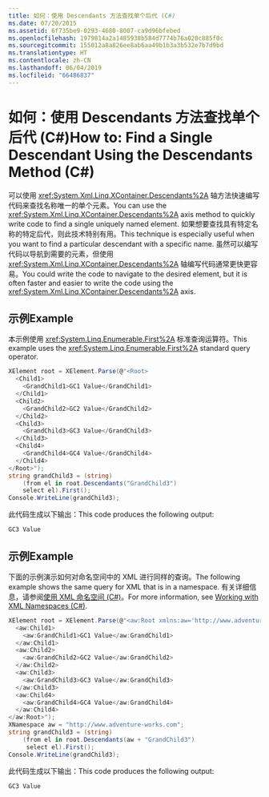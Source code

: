 ```yaml
---
title: 如何：使用 Descendants 方法查找单个后代 (C#)
ms.date: 07/20/2015
ms.assetid: 6f735be9-0293-4680-8007-ca9d96bfebed
ms.openlocfilehash: 1979814a2a1485938b584d7774b76a020c885f0c
ms.sourcegitcommit: 155012a8a826ee8ab6aa49b1b3a3b532e7b7d9bd
ms.translationtype: HT
ms.contentlocale: zh-CN
ms.lasthandoff: 06/04/2019
ms.locfileid: "66486837"
---
```

# <a name="how-to-find-a-single-descendant-using-the-descendants-method-c"></a><span data-ttu-id="8d8be-102">如何：使用 Descendants 方法查找单个后代 (C#)</span><span class="sxs-lookup"><span data-stu-id="8d8be-102">How to: Find a Single Descendant Using the Descendants Method (C#)</span></span>
<span data-ttu-id="8d8be-103">可以使用 <xref:System.Xml.Linq.XContainer.Descendants%2A> 轴方法快速编写代码来查找名称唯一的单个元素。</span><span class="sxs-lookup"><span data-stu-id="8d8be-103">You can use the <xref:System.Xml.Linq.XContainer.Descendants%2A> axis method to quickly write code to find a single uniquely named element.</span></span> <span data-ttu-id="8d8be-104">如果想要查找具有特定名称的特定后代，则此技术特别有用。</span><span class="sxs-lookup"><span data-stu-id="8d8be-104">This technique is especially useful when you want to find a particular descendant with a specific name.</span></span> <span data-ttu-id="8d8be-105">虽然可以编写代码以导航到需要的元素，但使用 <xref:System.Xml.Linq.XContainer.Descendants%2A> 轴编写代码通常更快更容易。</span><span class="sxs-lookup"><span data-stu-id="8d8be-105">You could write the code to navigate to the desired element, but it is often faster and easier to write the code using the <xref:System.Xml.Linq.XContainer.Descendants%2A> axis.</span></span>  
  
## <a name="example"></a><span data-ttu-id="8d8be-106">示例</span><span class="sxs-lookup"><span data-stu-id="8d8be-106">Example</span></span>  
 <span data-ttu-id="8d8be-107">本示例使用 <xref:System.Linq.Enumerable.First%2A> 标准查询运算符。</span><span class="sxs-lookup"><span data-stu-id="8d8be-107">This example uses the <xref:System.Linq.Enumerable.First%2A> standard query operator.</span></span>  
  
```csharp  
XElement root = XElement.Parse(@"<Root>  
  <Child1>  
    <GrandChild1>GC1 Value</GrandChild1>  
  </Child1>  
  <Child2>  
    <GrandChild2>GC2 Value</GrandChild2>  
  </Child2>  
  <Child3>  
    <GrandChild3>GC3 Value</GrandChild3>  
  </Child3>  
  <Child4>  
    <GrandChild4>GC4 Value</GrandChild4>  
  </Child4>  
</Root>");  
string grandChild3 = (string)  
    (from el in root.Descendants("GrandChild3")  
    select el).First();  
Console.WriteLine(grandChild3);  
```  
  
 <span data-ttu-id="8d8be-108">此代码生成以下输出：</span><span class="sxs-lookup"><span data-stu-id="8d8be-108">This code produces the following output:</span></span>  
  
```  
GC3 Value  
```  
  
## <a name="example"></a><span data-ttu-id="8d8be-109">示例</span><span class="sxs-lookup"><span data-stu-id="8d8be-109">Example</span></span>  
 <span data-ttu-id="8d8be-110">下面的示例演示如何对命名空间中的 XML 进行同样的查询。</span><span class="sxs-lookup"><span data-stu-id="8d8be-110">The following example shows the same query for XML that is in a namespace.</span></span> <span data-ttu-id="8d8be-111">有关详细信息，请参阅[使用 XML 命名空间 (C#)](../../../../csharp/programming-guide/concepts/linq/namespaces-overview-linq-to-xml.md)。</span><span class="sxs-lookup"><span data-stu-id="8d8be-111">For more information, see [Working with XML Namespaces (C#)](../../../../csharp/programming-guide/concepts/linq/namespaces-overview-linq-to-xml.md).</span></span>  
  
```csharp  
XElement root = XElement.Parse(@"<aw:Root xmlns:aw='http://www.adventure-works.com'>  
  <aw:Child1>  
    <aw:GrandChild1>GC1 Value</aw:GrandChild1>  
  </aw:Child1>  
  <aw:Child2>  
    <aw:GrandChild2>GC2 Value</aw:GrandChild2>  
  </aw:Child2>  
  <aw:Child3>  
    <aw:GrandChild3>GC3 Value</aw:GrandChild3>  
  </aw:Child3>  
  <aw:Child4>  
    <aw:GrandChild4>GC4 Value</aw:GrandChild4>  
  </aw:Child4>  
</aw:Root>");  
XNamespace aw = "http://www.adventure-works.com";  
string grandChild3 = (string)  
    (from el in root.Descendants(aw + "GrandChild3")  
     select el).First();  
Console.WriteLine(grandChild3);  
```  
  
 <span data-ttu-id="8d8be-112">此代码生成以下输出：</span><span class="sxs-lookup"><span data-stu-id="8d8be-112">This code produces the following output:</span></span>  
  
```  
GC3 Value  
```  
